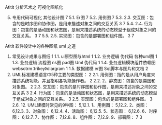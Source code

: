 Atitit 分析艺术之 可视化图纸化



5. 专用代码可视化 其他设计图	7
5.1. Er图	7
5.2. 用例图	7
5.3. 2.3. 交互图：包含的是时序图和协作图，是用来描述对象之间的交互关系	3	7
5.4. 2.4. 行为图：包含的是活动图和状态图，是用来描述系统的动态模型于组成对象之间的交互关系。	3	7
5.5. 2.5. 实现图：包含的是部署图和组件图。	3	7




Atitit 软件设计中的各种图纸 uml 之道

1. 常见设计成果与图纸	1
1.1. ui原型图与html	1
1.2. 业务逻辑 伪代码  各种uml图	1
1.3. 业务逻辑 流程图  ns图 pad图 Uml 伪代码	1
1.4. 业务逻辑模块组件依赖图 websotrm 》rikey》diargram	1
1.5. 数据建模 er图  Sql脚本与图片和文档	2
2. UML标准建模语言中5种主要的类型图：	2
2.1. 用例图：指的是从用户角度来描述系统功能，并且指明各功能操作者。	2
2.2. 2、静态图：包含的是类图和对象图。	2
2.3. 交互图：包含的是时序图和协作图，是用来描述对象之间的交互关系	3
2.4. 行为图：包含的是活动图和状态图，是用来描述系统的动态模型于组成对象之间的交互关系。	3
2.5. 实现图：包含的是部署图和组件图。	3
2.6. 12. UML建模时常见的9种图：	5,12.1. 1、用例图： 5,12.2. 2、类图： 6,12.3. 3、对象图： 6,12.4. 4、活动图： 6,12.5. 5、状态图： 6,12.6. 6、时序图： 6,12.7. 7、协作图： 7,12.8. 8、组件图： 7,12.9. 9、部署图： 7	3

